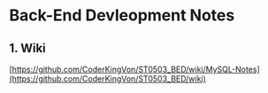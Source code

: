 # Back-End Devleopment Notes

## 1. Wiki
[https://github.com/CoderKingVon/ST0503_BED/wiki/MySQL-Notes](https://github.com/CoderKingVon/ST0503_BED/wiki)
